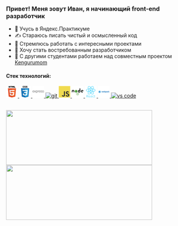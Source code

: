 <h3 align="left">Привет! Меня зовут Иван, я начинающий front-end разработчик</h3>

- 🔭 Учусь в Яндекс.Практикуме
- ✍️ Стараюсь писать чистый и осмысленный код
- 🚀 Стремлюсь работать с интересными проектами
- 🌱 Хочу стать востребованным разработчиком
- 👯 С другими студентами работаем над совместным проектом [Kengurumom](https://github.com/GroupProjectCo/Kengurumom.git)

<h4 align="left">Стек технологий:</h4>
<p align="left"> <a href="https://www.w3.org/html/" target="_blank"> <img src="https://raw.githubusercontent.com/devicons/devicon/master/icons/html5/html5-original-wordmark.svg" alt="html5" width="32" height="32"/> </a> <a href="https://www.w3schools.com/css/" target="_blank"> <img src="https://raw.githubusercontent.com/devicons/devicon/master/icons/css3/css3-original-wordmark.svg" alt="css3" width="32" height="32"/> </a> <a href="https://expressjs.com" target="_blank"> <img src="https://raw.githubusercontent.com/devicons/devicon/master/icons/express/express-original-wordmark.svg" alt="express" width="32" height="32"/> </a> <a href="https://git-scm.com/" target="_blank"> <img src="https://www.vectorlogo.zone/logos/git-scm/git-scm-icon.svg" alt="git" width="32" height="32"/> </a> <a href="https://developer.mozilla.org/en-US/docs/Web/JavaScript" target="_blank"> <img src="https://raw.githubusercontent.com/devicons/devicon/master/icons/javascript/javascript-original.svg" alt="javascript" width="32" height="32"/> </a> <a href="https://nodejs.org" target="_blank"> <img src="https://raw.githubusercontent.com/devicons/devicon/master/icons/nodejs/nodejs-original-wordmark.svg" alt="nodejs" width="32" height="32"/> </a> <a href="https://reactjs.org/" target="_blank"> <img src="https://raw.githubusercontent.com/devicons/devicon/master/icons/react/react-original-wordmark.svg" alt="react" width="32" height="32"/> </a> <a href="https://webpack.js.org" target="_blank"> <img src="https://raw.githubusercontent.com/devicons/devicon/d00d0969292a6569d45b06d3f350f463a0107b0d/icons/webpack/webpack-original-wordmark.svg" alt="webpack" width="32" height="32"/> </a> </a> <a href="https://code.visualstudio.com/" target="_blank"> <img src="https://user-images.githubusercontent.com/73493824/114519643-49d25980-9c49-11eb-9bcf-3085c332f6df.png" alt="vs code" width="32" height="32"/> </a> </p>
</br>
<a href="https://github-readme-stats.vercel.app/api?username=Imjogan">
  <img width="400" height="150" align="center" src="https://github-readme-stats.vercel.app/api?username=Imjogan&show_icons=true&hide=issues&custom_title=🏆 Моя статистика" />
</a>
<a href="https://github-readme-stats.vercel.app/api/top-langs/?username=Imjogan">
  <img width="400" height="150" align="center" src="https://github-readme-stats.vercel.app/api/top-langs/?username=Imjogan&layout=compact&custom_title=Популярные языки" />
</a>

